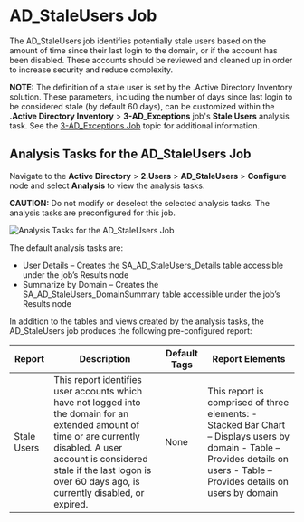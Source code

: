 # AD_StaleUsers Job

The AD_StaleUsers job identifies potentially stale users based on the amount of time since their
last login to the domain, or if the account has been disabled. These accounts should be reviewed and
cleaned up in order to increase security and reduce complexity.

**NOTE:** The definition of a stale user is set by the .Active Directory Inventory solution. These
parameters, including the number of days since last login to be considered stale (by default 60
days), can be customized within the **.Active Directory Inventory** > **3-AD_Exceptions** job's
**Stale Users** analysis task. See the
[3-AD_Exceptions Job](/docs/accessanalyzer/12.0/solutions/activedirectoryinventory/3-ad_exceptions.md) topic for additional
information.

## Analysis Tasks for the AD_StaleUsers Job

Navigate to the **Active Directory** > **2.Users** > **AD_StaleUsers** > **Configure** node and
select **Analysis** to view the analysis tasks.

**CAUTION:** Do not modify or deselect the selected analysis tasks. The analysis tasks are
preconfigured for this job.

![Analysis Tasks for the AD_StaleUsers Job](/img/product_docs/accessanalyzer/solutions/activedirectory/users/staleusersanalysis.webp)

The default analysis tasks are:

- User Details – Creates the SA_AD_StaleUsers_Details table accessible under the job’s Results node
- Summarize by Domain – Creates the SA_AD_StaleUsers_DomainSummary table accessible under the job’s
  Results node

In addition to the tables and views created by the analysis tasks, the AD_StaleUsers job produces
the following pre-configured report:

| Report      | Description                                                                                                                                                                                                                                       | Default Tags | Report Elements                                                                                                                                                              |
| ----------- | ------------------------------------------------------------------------------------------------------------------------------------------------------------------------------------------------------------------------------------------------- | ------------ | ---------------------------------------------------------------------------------------------------------------------------------------------------------------------------- |
| Stale Users | This report identifies user accounts which have not logged into the domain for an extended amount of time or are currently disabled. A user account is considered stale if the last logon is over 60 days ago, is currently disabled, or expired. | None         | This report is comprised of three elements: - Stacked Bar Chart – Displays users by domain - Table – Provides details on users - Table – Provides details on users by domain |
